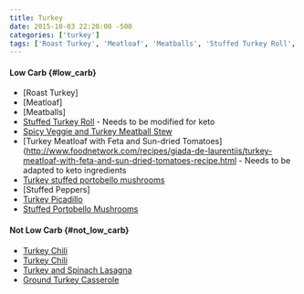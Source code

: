 ```yaml
---
title: Turkey
date: 2015-10-03 22:20:00 -500
categories: ['turkey']
tags: ['Roast Turkey', 'Meatloaf', 'Meatballs', 'Stuffed Turkey Roll', 'Spicy Veggie and Turkey Meatball Stew', 'Turkey Meatloaf with Feta and Sun-dried Tomatoes', 'Turkey stuffed portobello mushrooms', 'Stuffed Peppers', 'Turkey Picadillo', 'Stuffed Portobello Mushrooms', 'Turkey Chili', 'Turkey and Spinach Lasagna', 'Ground Turkey Casserole', 'Roasting', 'Baking', 'Grilling', 'Stewing', 'Sauteing', 'Stuffing', 'Casseroles', 'Lasagna']
---
```


#### Low Carb {#low_carb}

-   [Roast Turkey]
-   [Meatloaf]
-   [Meatballs]
-   [Stuffed Turkey Roll](http://www.tasteofhome.com/recipes/stuffed-turkey-roll) - Needs to be modified for keto
-   [Spicy Veggie and Turkey Meatball Stew](http://allrecipes.com/Recipe/Jesses-Spicy-Veggie-and-Turkey-Meatball-Stew/Detail.aspx)
-   [Turkey Meatloaf with Feta and Sun-dried Tomatoes](http://www.foodnetwork.com/recipes/giada-de-laurentiis/turkey-meatloaf-with-feta-and-sun-dried-tomatoes-recipe.html - Needs to be adapted to keto ingredients
-   [Turkey stuffed portobello mushrooms](http://recipes.sparkpeople.com/recipe-detail.asp?recipe=591987)
-   [Stuffed Peppers]
-   [Turkey Picadillo](http://allrecipes.com/recipe/turkey-picadillo-ii/)
-   [Stuffed Portobello Mushrooms](Stuffed_Portobello_Mushrooms "wikilink")

#### Not Low Carb {#not_low_carb}
-   [Turkey Chili](Turkey_Chili "wikilink")
-   [Turkey Chili](http://allrecipes.com/Recipe/Sarahs-Spicy-Turkey-Chili/Detail.aspx)
-   [Turkey and Spinach Lasagna](http://www.foodnetwork.com/recipes/turkey-and-spinach-lasagna-recipe.html)
-   [Ground Turkey Casserole](http://allrecipes.com/recipe/ground-turkey-casserole/detail.aspx)

